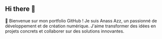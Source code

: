 ## Hi there 👋

👋 Bienvenue sur mon portfolio GitHub !
Je suis Anass Azz, un passionné de développement et de création numérique. J'aime transformer des idées en projets concrets et collaborer sur des solutions innovantes.

  
